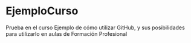 # EjemploCurso
Prueba en el curso 
Ejemplo de cómo utilizar GitHub, y sus posibilidades para utilizarlo en aulas de Formación Profesional
